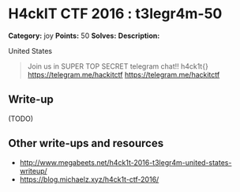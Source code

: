 # H4ckIT CTF 2016 : t3legr4m-50

**Category:** joy
**Points:** 50
**Solves:**
**Description:**

United States

> Join us in SUPER TOP SECRET telegram chat!! h4ck1t{} <https://telegram.me/hackitctf> [<https://telegram.me/hackitctf>](Link1)

## Write-up

(TODO)

## Other write-ups and resources

* http://www.megabeets.net/h4ck1t-2016-t3legr4m-united-states-writeup/
* https://blog.michaelz.xyz/h4ck1t-ctf-2016/
